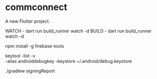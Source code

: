 # commconnect

A new Flutter project.

WATCH - dart run build_runner watch -d
BUILD - dart run build_runner watch -d

npm install -g firebase-tools

keytool -list -v \
-alias androiddebugkey -keystore ~/.android/debug.keystore

./gradlew signingReport